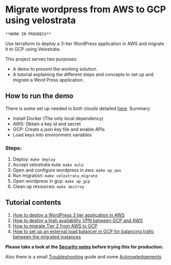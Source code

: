 # Migrate wordpress from AWS to GCP using velostrata

```
**WORK IN PROGRESS**
```

Use terraform to deploy a 3-tier WordPress application in AWS and migrate it to GCP using Velostrata.

This project serves two purposes:
- A demo to present the working solution.
- A tutorial explaining the different steps and concepts to set up and migrate a Word Press application.

## How to run the demo
There is some set up needed in both clouds detailed [here](docs/demo/PRE-REQUISITES.md). Summary:
- Install Docker (The only local dependency)
- AWS: Obtain a key id and secret
- GCP: Create a json key file and enable APIs
- Load keys into environment variables

### Steps:
1. Deploy: `make deploy`
2. Accept velostrata eula: `make eula`
3. Open and configure wordpress in aws: `make wp_aws`
4. Run migration: `make velostrata_migrate`
5. Open wordpress in gcp: `make wp_gcp`
6. Clean up resources: `make destroy`

## Tutorial contents
1. [How to deploy a WordPress 3 tier application in AWS](docs/tutorial/TUTORIAL.md)
2. [How to deploy a high availability VPN between GCP and AWS](docs/tutorial/TUTORIAL.md)
3. [How to migrate Tier 2 from AWS to GCP](docs/tutorial/TUTORIAL.md)
4. [How to set up an external load balancer in GCP for balancing trafic between the migrated instances](docs/tutorial/TUTORIAL.md)

**Please take a look at the [Security notes](docs/SECURITY_NOTES.md) before trying this for production.**

Also there is a small [Troubleshooting](docs/TROUBLE_SHOOTING) guide and some [Acknowledgements](docs/ACKNOELEDGEMENTS.md)